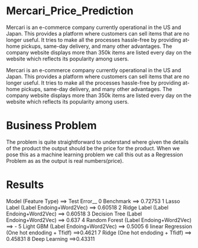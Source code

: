 # Mercari_Price_Prediction
Mercari is an e-commerce company currently operational in the US and Japan. This provides a platform where customers can sell items that are no longer useful. It tries to make all the processes hassle-free by providing at-home pickups, same-day delivery, and many other advantages. The company website displays more than 350k items are listed every day on the website which reflects its popularity among users.

Mercari is an e-commerce company currently operational in the US and Japan. This provides a platform where customers can sell items that are no longer useful. It tries to make all the processes hassle-free by providing at-home pickups, same-day delivery, and many other advantages. The company website displays more than 350k items are listed every day on the website which reflects its popularity among users.

# Business Problem

The problem is quite straightforward to understand where given the details of the product the output should be the price for the product. When we pose this as a machine learning problem we call this out as a Regression Problem as as the output is real numbers(price).

# Results

 Model (Feature Type)	==> Test Error__
 0	Benchmark	==>	0.72753
 1	Lasso	Label (Label Endoing+Word2Vec)	==>	0.60518
 2	Ridge	Label (Label Endoing+Word2Vec) ==>	0.60518
 3	Decision Tree	 (Label Endoing+Word2Vec) ==>	0.637
 4	Random Forest (Label Endoing+Word2Vec)	==>	-
 5	Light GBM	(Label Endoing+Word2Vec) ==>	0.5005
 6	linear Regression	(One hot endoding + Tfidf) ==>0.4621
 7	Ridge	(One hot endoding + Tfidf)	==>	0.45831
 8	Deep Learning	==>0.43311




